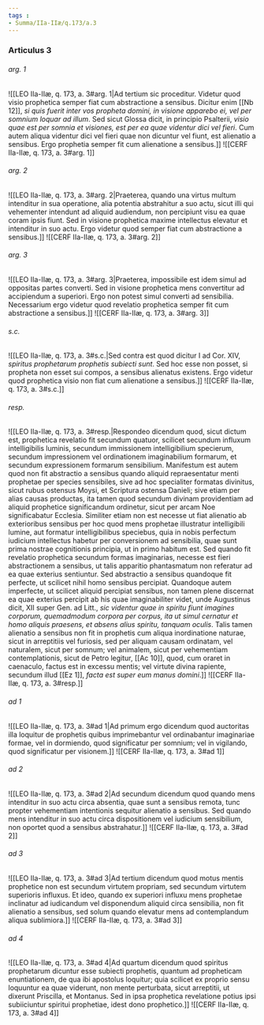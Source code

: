 ```yaml
---
tags : 
- Summa/IIa-IIæ/q.173/a.3
---
```


### Articulus 3

###### arg. 1
![[LEO IIa-IIæ, q. 173, a. 3#arg. 1|Ad tertium sic proceditur. Videtur quod visio prophetica semper fiat cum abstractione a sensibus. Dicitur enim [[Nb 12]], *si quis fuerit inter vos propheta domini, in visione apparebo ei, vel per somnium loquar ad illum*. Sed sicut Glossa dicit, in principio Psalterii, *visio quae est per somnia et visiones, est per ea quae videntur dici vel fieri*. Cum autem aliqua videntur dici vel fieri quae non dicuntur vel fiunt, est alienatio a sensibus. Ergo prophetia semper fit cum alienatione a sensibus.]]
![[CERF IIa-IIæ, q. 173, a. 3#arg. 1]]

###### arg. 2
![[LEO IIa-IIæ, q. 173, a. 3#arg. 2|Praeterea, quando una virtus multum intenditur in sua operatione, alia potentia abstrahitur a suo actu, sicut illi qui vehementer intendunt ad aliquid audiendum, non percipiunt visu ea quae coram ipsis fiunt. Sed in visione prophetica maxime intellectus elevatur et intenditur in suo actu. Ergo videtur quod semper fiat cum abstractione a sensibus.]]
![[CERF IIa-IIæ, q. 173, a. 3#arg. 2]]

###### arg. 3
![[LEO IIa-IIæ, q. 173, a. 3#arg. 3|Praeterea, impossibile est idem simul ad oppositas partes converti. Sed in visione prophetica mens convertitur ad accipiendum a superiori. Ergo non potest simul converti ad sensibilia. Necessarium ergo videtur quod revelatio prophetica semper fit cum abstractione a sensibus.]]
![[CERF IIa-IIæ, q. 173, a. 3#arg. 3]]

###### s.c.
![[LEO IIa-IIæ, q. 173, a. 3#s.c.|Sed contra est quod dicitur I ad Cor. XIV, *spiritus prophetarum prophetis subiecti sunt*. Sed hoc esse non posset, si propheta non esset sui compos, a sensibus alienatus existens. Ergo videtur quod prophetica visio non fiat cum alienatione a sensibus.]]
![[CERF IIa-IIæ, q. 173, a. 3#s.c.]]

###### resp.
![[LEO IIa-IIæ, q. 173, a. 3#resp.|Respondeo dicendum quod, sicut dictum est, prophetica revelatio fit secundum quatuor, scilicet secundum influxum intelligibilis luminis, secundum immissionem intelligibilium specierum, secundum impressionem vel ordinationem imaginabilium formarum, et secundum expressionem formarum sensibilium. Manifestum est autem quod non fit abstractio a sensibus quando aliquid repraesentatur menti prophetae per species sensibiles, sive ad hoc specialiter formatas divinitus, sicut rubus ostensus Moysi, et Scriptura ostensa Danieli; sive etiam per alias causas productas, ita tamen quod secundum divinam providentiam ad aliquid prophetice significandum ordinetur, sicut per arcam Noe significabatur Ecclesia. Similiter etiam non est necesse ut fiat alienatio ab exterioribus sensibus per hoc quod mens prophetae illustratur intelligibili lumine, aut formatur intelligibilibus speciebus, quia in nobis perfectum iudicium intellectus habetur per conversionem ad sensibilia, quae sunt prima nostrae cognitionis principia, ut in primo habitum est. Sed quando fit revelatio prophetica secundum formas imaginarias, necesse est fieri abstractionem a sensibus, ut talis apparitio phantasmatum non referatur ad ea quae exterius sentiuntur. Sed abstractio a sensibus quandoque fit perfecte, ut scilicet nihil homo sensibus percipiat. Quandoque autem imperfecte, ut scilicet aliquid percipiat sensibus, non tamen plene discernat ea quae exterius percipit ab his quae imaginabiliter videt, unde Augustinus dicit, XII super Gen. ad Litt., *sic videntur quae in spiritu fiunt imagines corporum, quemadmodum corpora per corpus, ita ut simul cernatur et homo aliquis praesens, et absens alius spiritu, tanquam oculis*. Talis tamen alienatio a sensibus non fit in prophetis cum aliqua inordinatione naturae, sicut in arreptitiis vel furiosis, sed per aliquam causam ordinatam, vel naturalem, sicut per somnum; vel animalem, sicut per vehementiam contemplationis, sicut de Petro legitur, [[Ac 10]], quod, cum oraret in caenaculo, factus est in excessu mentis; vel virtute divina rapiente, secundum illud [[Ez 1]], *facta est super eum manus domini*.]]
![[CERF IIa-IIæ, q. 173, a. 3#resp.]]

###### ad 1
![[LEO IIa-IIæ, q. 173, a. 3#ad 1|Ad primum ergo dicendum quod auctoritas illa loquitur de prophetis quibus imprimebantur vel ordinabantur imaginariae formae, vel in dormiendo, quod significatur per somnium; vel in vigilando, quod significatur per visionem.]]
![[CERF IIa-IIæ, q. 173, a. 3#ad 1]]

###### ad 2
![[LEO IIa-IIæ, q. 173, a. 3#ad 2|Ad secundum dicendum quod quando mens intenditur in suo actu circa absentia, quae sunt a sensibus remota, tunc propter vehementiam intentionis sequitur alienatio a sensibus. Sed quando mens intenditur in suo actu circa dispositionem vel iudicium sensibilium, non oportet quod a sensibus abstrahatur.]]
![[CERF IIa-IIæ, q. 173, a. 3#ad 2]]

###### ad 3
![[LEO IIa-IIæ, q. 173, a. 3#ad 3|Ad tertium dicendum quod motus mentis prophetice non est secundum virtutem propriam, sed secundum virtutem superioris influxus. Et ideo, quando ex superiori influxu mens prophetae inclinatur ad iudicandum vel disponendum aliquid circa sensibilia, non fit alienatio a sensibus, sed solum quando elevatur mens ad contemplandum aliqua sublimiora.]]
![[CERF IIa-IIæ, q. 173, a. 3#ad 3]]

###### ad 4
![[LEO IIa-IIæ, q. 173, a. 3#ad 4|Ad quartum dicendum quod spiritus prophetarum dicuntur esse subiecti prophetis, quantum ad propheticam enuntiationem, de qua ibi apostolus loquitur; quia scilicet ex proprio sensu loquuntur ea quae viderunt, non mente perturbata, sicut arreptitii, ut dixerunt Priscilla, et Montanus. Sed in ipsa prophetica revelatione potius ipsi subiiciuntur spiritui prophetiae, idest dono prophetico.]]
![[CERF IIa-IIæ, q. 173, a. 3#ad 4]]

